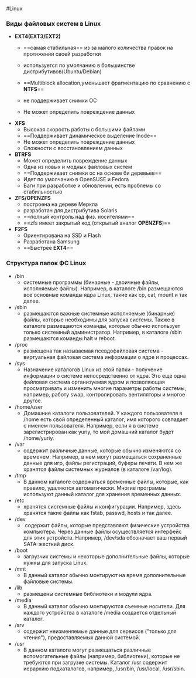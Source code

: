 #Linux 
### Виды файловых систем в Linux
- **EXT4(EXT3/EXT2)**
	- ==самая стабильная== из за малого количества правок на протяжении своей разработки 
	- используется по умолчанию в большинстве дистрибутивов(Ubuntu/Debian)
	- ==Multiblock allocation,уменьшает фрагментацию по сравнению с **NTFS**==

	- не поддерживает снимки ОС
	- Не может определить повреждение данных
- **XFS**
	- Высокая скорость работы с большими файлами
	- ==Поддерживает динамическое выделение Inode==
	- Не может определить повреждение данных
    - Сложности с восстановлением данных
- **BTRFS**
	- Может определить повреждение данных
	- Одна из новых и модных файловых систем
	- ==Поддерживает снимки ос на основе би деревьев==
	- Идет по умолчанию в OpenSUSE и Fedora
	- Баги при разработке и обновлении, есть проблемы со стабильностью
- **ZFS/OPENZFS**
	- построена на дереве Меркла
	- разработан для дистрибутива Solaris
	- ==полный контроль над физ. носителями==
	- ==zfs имеет закрытый код (открытый аналог **OPENZFS**)==
- **F2FS**
	- Ориентирована на SSD и Flash
	- Разработана Samsung
	- ==Быстрее **EXT4**==
### Структура папок ФС Linux
- /bin
	- системные программы (бинарные - двоичные файлы, исполняемые файлы). Например, в каталоге /bin размещаются все основные команды ядра Linux, такие как cp, cat, mount и так далее.
- /sbin
	- размещаются важные системные исполняемые (бинарные) файлы, которые необходимы для запуска системы. Также в каталоге размещаются команды, которые обычно использует только системный администратор. Например, в каталоге /sbin размещаются команды halt и reboot.
- /proc
	- размещена так называемая псевдофайловая система - виртуальная файловая система информации о ядре и процессах.
- /sys
	- Назначение каталогов Linux из этой папки - получение информации о системе непосредственно от ядра. Это еще одна файловая система организуемая ядром и позволяющая просматривать и изменить многие параметры работы системы, например, работу swap, контролировать вентиляторы и многое другое.
- /home/user
	- Домашние каталоги пользователей. У каждого пользователя в /home есть свой определенный каталог, имя которого совпадает с именем пользователя. Например, если я в системе зарегистрирован как yuriy, то мой домашний каталог будет /home/yuriy.
- /var
	- содержит различные данные, которые обычно изменяются со временем. Например, в нем могут размещаться сохраненные данные для игр, файлы регистраций, буферы печати. В нем же хранятся файлы системных журналов (в каталоге /var/log).
- /tmp
	- В данном каталоге содержаться временные файлы, которые, как правило, удаляются автоматически. Многие программы используют данный каталог для хранения временных данных.
- /etc
	- хранятся системные файлы и конфигурации. Например, здесь хранятся такие файлы как fstab, passwd, hosts и так далее.
- /dev
	-  содержит файлы, которые представляют физические устройства компьютера. Через данные файлы осуществляется интерфейс для этих устройств. Например, /dev/sda обозначает ваш первый SATA-жесткий диск.
- /boot
	- загрузчик системы и некоторые дополнительные файлы, которые нужны для запуска Linux.
- /mnt
	- В данный каталог обычно монтируют на время дополнительные файловые системы.
- /lib
	- размещены системные библиотеки и модули ядра.
- /media 
	- В данный каталог обычно монтируются съемные носители. Для каждого устройства в каталоге /media создается отдельный каталог.
- /srv
	- содержит неизменяемые данные для сервисов ("только для чтения"), предоставляемых данной системой.
- /usr
	- В данном каталоге могут размещаться различные вспомогательные файлы (например, библиотеки), которые не требуются при загрузке системы. Каталог /usr содержит иерархию подкаталогов, например, /usr/bin, /usr/local, /usr/sbin.